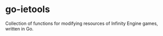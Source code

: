 # go-ietools
Collection of functions for modifying resources of Infinity Engine games, written in Go.
